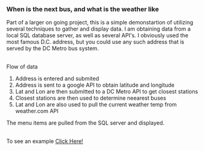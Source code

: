 <h3><b>When is the next bus, and what is the weather like</b></h3>
Part of a larger on going project, this is a simple demonstartion of utilizing several techniques to gather and display data.  I am obtaining data from a local SQL database server, as well as several API's.  I obviously used the most famous D.C. address, but you could use any such address that is served by the DC Metro bus system.

<br>Flow of data
<ol>
<li>Address is entered and submited</li>
<li>Address is sent to a google API to obtain latitude and longitude</li>
<li>Lat and Lon are then submitted to a DC Metro API to get closest stations</li>
<li>Closest stations are then used to determine neearest buses</li>
<li>Lat and Lon are also used to pull the current weather temp from weather.com API</li>
</ol></p>
<p>The menu items are pulled from the SQL server and displayed.</p>
<br>To see an example <a href="http://www.carlsondigitalsigns.com/adressfrm.html">Click Here!</a>
